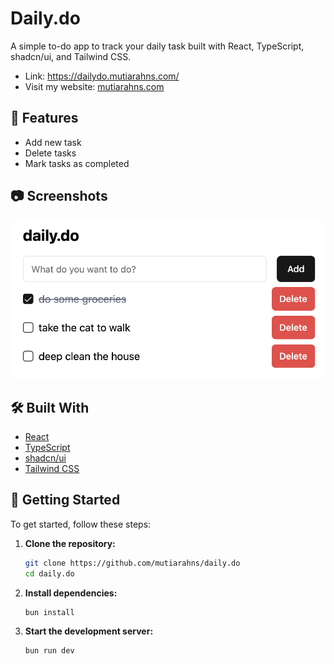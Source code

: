 # Daily.do

A simple to-do app to track your daily task built with React, TypeScript, shadcn/ui, and Tailwind CSS.
- Link: https://dailydo.mutiarahns.com/
- Visit my website: [mutiarahns.com](mutiarahns.com)

## 🚀 Features

- Add new task
- Delete tasks
- Mark tasks as completed

## 📷 Screenshots

![Daily.do Screenshot](public/images/app-preview.png)

## 🛠️ Built With

- [React](https://reactjs.org/)
- [TypeScript](https://www.typescriptlang.org/)
- [shadcn/ui](https://ui.shadcn.com/)
- [Tailwind CSS](https://tailwindcss.com/)

## 🚧 Getting Started

To get started, follow these steps:

1. **Clone the repository:**

   ```bash
   git clone https://github.com/mutiarahns/daily.do
   cd daily.do
   ```

2. **Install dependencies:**

   ```bash
   bun install
   ```

3. **Start the development server:**

   ```bash
   bun run dev
   ```
